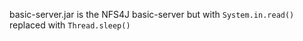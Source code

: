 basic-server.jar is the NFS4J basic-server but with ``System.in.read()`` replaced with ``Thread.sleep()``
